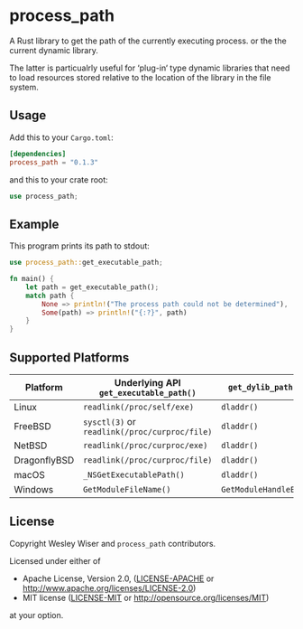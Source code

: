 # process_path
A Rust library to get the path of the currently executing process.
or the the current dynamic library.

The latter is particualrly useful for ‘plug-in‘ type dynamic libraries
that need to load resources stored relative to the location of the
library in the file system.

## Usage
Add this to your `Cargo.toml`:
```toml
[dependencies]
process_path = "0.1.3"
```
and this to your crate root:
```rust
use process_path;
```
## Example
This program prints its path to stdout:
```rust
use process_path::get_executable_path;

fn main() {
    let path = get_executable_path();
    match path {
        None => println!("The process path could not be determined"),
        Some(path) => println!("{:?}", path)
    }
}
```

## Supported Platforms

Platform     | Underlying API `get_executable_path()`        | `get_dylib_path()`
------------ | --------------------------------------------- | ---------------------
Linux        | `readlink(/proc/self/exe)`                    | `dladdr()`
FreeBSD      | `sysctl(3)` or `readlink(/proc/curproc/file)` | `dladdr()`
NetBSD       | `readlink(/proc/curproc/exe)`                 | `dladdr()`
DragonflyBSD | `readlink(/proc/curproc/file)`                | `dladdr()`
macOS        | `_NSGetExecutablePath()`                      | `dladdr()`
Windows      | `GetModuleFileName()`                         | `GetModuleHandleEx()`


## License
Copyright Wesley Wiser and `process_path` contributors.

Licensed under either of
* Apache License, Version 2.0, ([LICENSE-APACHE](LICENSE-APACHE) or http://www.apache.org/licenses/LICENSE-2.0)
* MIT license ([LICENSE-MIT](LICENSE-MIT) or http://opensource.org/licenses/MIT)

at your option.
